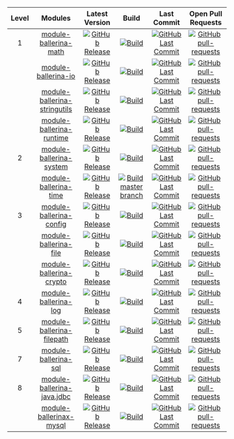 |Level| Modules | Latest Version | Build | Last Commit | Open Pull Requests |
|:---:|:---:|:---:|:---:|:---:|:---:|
|1|[module-ballerina-math](https://github.com/ballerina-platform/module-ballerina-math)| [![GitHub Release](https://img.shields.io/github/release/ballerina-platform/module-ballerina-math.svg?label=)](https://github.com/ballerina-platform/module-ballerina-math/releases)| [![Build](https://github.com/ballerina-platform/module-ballerina-math/workflows/Build/badge.svg)](https://github.com/ballerina-platform/module-ballerina-math/actions?query=workflow%3ABuild)| [![GitHub Last Commit](https://img.shields.io/github/last-commit/ballerina-platform/module-ballerina-math.svg?label=)](https://github.com/ballerina-platform/module-ballerina-math/commits/master) | [![GitHub pull-requests](https://img.shields.io/github/issues-pr/ballerina-platform/module-ballerina-math.svg?label=)](https://github.com/ballerina-platform/module-ballerina-math/pulls)|
||[module-ballerina-io](https://github.com/ballerina-platform/module-ballerina-io)| [![GitHub Release](https://img.shields.io/github/release/ballerina-platform/module-ballerina-io.svg)](https://github.com/ballerina-platform/module-ballerina-io/releases)| [![Build](https://github.com/ballerina-platform/module-ballerina-io/workflows/Build/badge.svg)](https://github.com/ballerina-platform/module-ballerina-io/actions?query=workflow%3ABuild) | [![GitHub Last Commit](https://img.shields.io/github/last-commit/ballerina-platform/module-ballerina-io.svg)](https://github.com/ballerina-platform/module-ballerina-io/commits/master) | [![GitHub pull-requests](https://img.shields.io/github/issues-pr/ballerina-platform/module-ballerina-io.svg)](https://github.com/ballerina-platform/module-ballerina-io/pulls)|
||[module-ballerina-stringutils](https://github.com/ballerina-platform/module-ballerina-stringutils)| [![GitHub Release](https://img.shields.io/github/release/ballerina-platform/module-ballerina-stringutils.svg)](https://github.com/ballerina-platform/module-ballerina-stringutils/releases)| [![Build](https://github.com/ballerina-platform/module-ballerina-stringutils/workflows/Build/badge.svg)](https://github.com/ballerina-platform/module-ballerina-stringutils/actions?query=workflow%3ABuild) | [![GitHub Last Commit](https://img.shields.io/github/last-commit/ballerina-platform/module-ballerina-stringutils.svg)](https://github.com/ballerina-platform/module-ballerina-stringutils/commits/master) | [![GitHub pull-requests](https://img.shields.io/github/issues-pr/ballerina-platform/module-ballerina-stringutils.svg)](https://github.com/ballerina-platform/module-ballerina-stringutils/pulls)|
||[module-ballerina-runtime](https://github.com/ballerina-platform/module-ballerina-runtime)| [![GitHub Release](https://img.shields.io/github/release/ballerina-platform/module-ballerina-runtime.svg)](https://github.com/ballerina-platform/module-ballerina-runtime/releases)| [![Build](https://github.com/ballerina-platform/module-ballerina-runtime/workflows/Build%20master%20branch/badge.svg)](https://github.com/ballerina-platform/module-ballerina-runtime/actions?query=workflow%3A%22Build+master+branch%22) | [![GitHub Last Commit](https://img.shields.io/github/last-commit/ballerina-platform/module-ballerina-runtime.svg)](https://github.com/ballerina-platform/module-ballerina-runtime/commits/master) | [![GitHub pull-requests](https://img.shields.io/github/issues-pr/ballerina-platform/module-ballerina-runtime.svg)](https://github.com/ballerina-platform/module-ballerina-runtime/pulls)|
|2|[module-ballerina-system](https://github.com/ballerina-platform/module-ballerina-system)| [![GitHub Release](https://img.shields.io/github/release/ballerina-platform/module-ballerina-system.svg)](https://github.com/ballerina-platform/module-ballerina-system/releases)| [![Build](https://github.com/ballerina-platform/module-ballerina-system/workflows/Build/badge.svg)](https://github.com/ballerina-platform/module-ballerina-system/actions?query=workflow%3ABuild) | [![GitHub Last Commit](https://img.shields.io/github/last-commit/ballerina-platform/module-ballerina-system.svg)](https://github.com/ballerina-platform/module-ballerina-system/commits/master) | [![GitHub pull-requests](https://img.shields.io/github/issues-pr/ballerina-platform/module-ballerina-system.svg)](https://github.com/ballerina-platform/module-ballerina-system/pulls)|
||[module-ballerina-time](https://github.com/ballerina-platform/module-ballerina-time)| [![GitHub Release](https://img.shields.io/github/release/ballerina-platform/module-ballerina-time.svg)](https://github.com/ballerina-platform/module-ballerina-time/releases)| [![Build master branch](https://github.com/ballerina-platform/module-ballerina-time/workflows/Build%20master%20branch/badge.svg)](https://github.com/ballerina-platform/module-ballerina-time/actions?query=workflow%3A%22Build+master+branch%22) | [![GitHub Last Commit](https://img.shields.io/github/last-commit/ballerina-platform/module-ballerina-time.svg)](https://github.com/ballerina-platform/module-ballerina-time/commits/master) | [![GitHub pull-requests](https://img.shields.io/github/issues-pr/ballerina-platform/module-ballerina-time.svg)](https://github.com/ballerina-platform/module-ballerina-time/pulls)|
|3|[module-ballerina-config](https://github.com/ballerina-platform/module-ballerina-config)| [![GitHub Release](https://img.shields.io/github/release/ballerina-platform/module-ballerina-config.svg)](https://github.com/ballerina-platform/module-ballerina-config/releases)| [![Build](https://github.com/ballerina-platform/module-ballerina-config/workflows/Build/badge.svg)](https://github.com/ballerina-platform/module-ballerina-config/actions?query=workflow%3ABuild) | [![GitHub Last Commit](https://img.shields.io/github/last-commit/ballerina-platform/module-ballerina-config.svg)](https://github.com/ballerina-platform/module-ballerina-config/commits/master) | [![GitHub pull-requests](https://img.shields.io/github/issues-pr/ballerina-platform/module-ballerina-config.svg)](https://github.com/ballerina-platform/module-ballerina-config/pulls)|
||[module-ballerina-file](https://github.com/ballerina-platform/module-ballerina-file)| [![GitHub Release](https://img.shields.io/github/release/ballerina-platform/module-ballerina-file.svg)](https://github.com/ballerina-platform/module-ballerina-file/releases)| [![Build](https://github.com/ballerina-platform/module-ballerina-file/workflows/Build%20master%20branch/badge.svg)](https://github.com/ballerina-platform/module-ballerina-file/actions?query=workflow%3A%22Build+master+branch%22) | [![GitHub Last Commit](https://img.shields.io/github/last-commit/ballerina-platform/module-ballerina-file.svg)](https://github.com/ballerina-platform/module-ballerina-file/commits/master) | [![GitHub pull-requests](https://img.shields.io/github/issues-pr/ballerina-platform/module-ballerina-file.svg)](https://github.com/ballerina-platform/module-ballerina-file/pulls)|
||[module-ballerina-crypto](https://github.com/ballerina-platform/module-ballerina-crypto)| [![GitHub Release](https://img.shields.io/github/release/ballerina-platform/module-ballerina-crypto.svg)](https://github.com/ballerina-platform/module-ballerina-crypto/releases)| [![Build](https://github.com/ballerina-platform/module-ballerina-crypto/workflows/Build/badge.svg)](https://github.com/ballerina-platform/module-ballerina-crypto/actions?query=workflow%3ABuild) | [![GitHub Last Commit](https://img.shields.io/github/last-commit/ballerina-platform/module-ballerina-crypto.svg)](https://github.com/ballerina-platform/module-ballerina-crypto/commits/master) | [![GitHub pull-requests](https://img.shields.io/github/issues-pr/ballerina-platform/module-ballerina-crypto.svg)](https://github.com/ballerina-platform/module-ballerina-crypto/pulls)|
|4|[module-ballerina-log](https://github.com/ballerina-platform/module-ballerina-log)| [![GitHub Release](https://img.shields.io/github/release/ballerina-platform/module-ballerina-log.svg)](https://github.com/ballerina-platform/module-ballerina-log/releases)| [![Build](https://github.com/ballerina-platform/module-ballerina-log/workflows/Build/badge.svg)](https://github.com/ballerina-platform/module-ballerina-log/actions?query=workflow%3ABuild) | [![GitHub Last Commit](https://img.shields.io/github/last-commit/ballerina-platform/module-ballerina-log.svg)](https://github.com/ballerina-platform/module-ballerina-log/commits/master) | [![GitHub pull-requests](https://img.shields.io/github/issues-pr/ballerina-platform/module-ballerina-log.svg)](https://github.com/ballerina-platform/module-ballerina-log/pulls)|
|5|[module-ballerina-filepath](https://github.com/ballerina-platform/module-ballerina-filepath)| [![GitHub Release](https://img.shields.io/github/release/ballerina-platform/module-ballerina-filepath.svg)](https://github.com/ballerina-platform/module-ballerina-filepath/releases)| [![Build](https://github.com/ballerina-platform/module-ballerina-filepath/workflows/Build%20master%20branch/badge.svg)](https://github.com/ballerina-platform/module-ballerina-filepath/actions?query=workflow%3A%22Build+master+branch%22) | [![GitHub Last Commit](https://img.shields.io/github/last-commit/ballerina-platform/module-ballerina-filepath.svg)](https://github.com/ballerina-platform/module-ballerina-filepath/commits/master) | [![GitHub pull-requests](https://img.shields.io/github/issues-pr/ballerina-platform/module-ballerina-filepath.svg)](https://github.com/ballerina-platform/module-ballerina-filepath/pulls)|
|7|[module-ballerina-sql](https://github.com/ballerina-platform/module-ballerina-sql)| [![GitHub Release](https://img.shields.io/github/release/ballerina-platform/module-ballerina-sql.svg)](https://github.com/ballerina-platform/module-ballerina-sql/releases)| [![Build](https://github.com/ballerina-platform/module-ballerina-sql/workflows/Build/badge.svg)](https://github.com/ballerina-platform/module-ballerina-sql/actions?query=workflow%3ABuild) | [![GitHub Last Commit](https://img.shields.io/github/last-commit/ballerina-platform/module-ballerina-sql.svg)](https://github.com/ballerina-platform/module-ballerina-sql/commits/master) | [![GitHub pull-requests](https://img.shields.io/github/issues-pr/ballerina-platform/module-ballerina-sql.svg)](https://github.com/ballerina-platform/module-ballerina-sql/pulls)|
|8|[module-ballerina-java.jdbc](https://github.com/ballerina-platform/module-ballerina-java.jdbc)| [![GitHub Release](https://img.shields.io/github/release/ballerina-platform/module-ballerina-java.jdbc.svg)](https://github.com/ballerina-platform/module-ballerina-java.jdbc/releases) | [![Build](https://github.com/ballerina-platform/module-ballerina-java.jdbc/workflows/Build/badge.svg)](https://github.com/ballerina-platform/module-ballerina-java.jdbc/actions?query=workflow%3ABuild) | [![GitHub Last Commit](https://img.shields.io/github/last-commit/ballerina-platform/module-ballerina-java.jdbc.svg)](https://github.com/ballerina-platform/module-ballerina-java.jdbc/commits/master) | [![GitHub pull-requests](https://img.shields.io/github/issues-pr/ballerina-platform/module-ballerina-java.jdbc.svg)](https://github.com/ballerina-platform/module-ballerina-java.jdbc/pulls)|
||[module-ballerinax-mysql](https://github.com/ballerina-platform/module-ballerinax-mysql)| [![GitHub Release](https://img.shields.io/github/release/ballerina-platform/module-ballerinax-mysql.svg)](https://github.com/ballerina-platform/module-ballerinax-mysql/releases)| [![Build](https://github.com/ballerina-platform/module-ballerinax-mysql/workflows/Build/badge.svg)](https://github.com/ballerina-platform/module-ballerinax-mysql/actions?query=workflow%3ABuild) | [![GitHub Last Commit](https://img.shields.io/github/last-commit/ballerina-platform/module-ballerinax-mysql.svg)](https://github.com/ballerina-platform/module-ballerinax-mysql/commits/master) | [![GitHub pull-requests](https://img.shields.io/github/issues-pr/ballerina-platform/module-ballerinax-mysql.svg)](https://github.com/ballerina-platform/module-ballerinax-mysql/pulls)|
